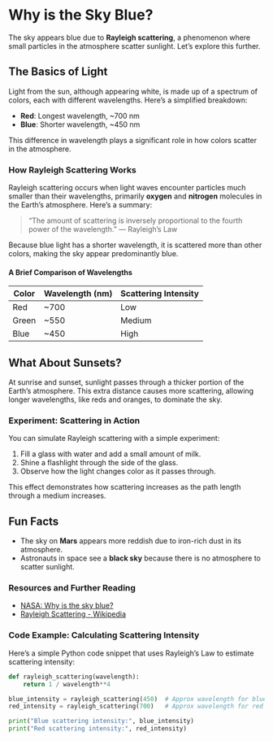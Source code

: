 # Why is the Sky Blue?

The sky appears blue due to **Rayleigh scattering**, a phenomenon where
small particles in the atmosphere scatter sunlight. Let’s explore this
further.

## The Basics of Light

Light from the sun, although appearing white, is made up of a spectrum
of colors, each with different wavelengths. Here’s a simplified
breakdown:

- **Red**: Longest wavelength, ~700 nm
- **Blue**: Shorter wavelength, ~450 nm

This difference in wavelength plays a significant role in how colors
scatter in the atmosphere.

### How Rayleigh Scattering Works

Rayleigh scattering occurs when light waves encounter particles much
smaller than their wavelengths, primarily **oxygen** and **nitrogen**
molecules in the Earth’s atmosphere. Here’s a summary:

> “The amount of scattering is inversely proportional to the fourth
> power of the wavelength.” — Rayleigh’s Law

Because blue light has a shorter wavelength, it is scattered more than
other colors, making the sky appear predominantly blue.

#### A Brief Comparison of Wavelengths

<table>
<thead>
<tr class="header">
<th>Color</th>
<th>Wavelength (nm)</th>
<th>Scattering Intensity</th>
</tr>
</thead>
<tbody>
<tr class="odd">
<td>Red</td>
<td>~700</td>
<td>Low</td>
</tr>
<tr class="even">
<td>Green</td>
<td>~550</td>
<td>Medium</td>
</tr>
<tr class="odd">
<td>Blue</td>
<td>~450</td>
<td>High</td>
</tr>
</tbody>
</table>

## What About Sunsets?

At sunrise and sunset, sunlight passes through a thicker portion of the
Earth’s atmosphere. This extra distance causes more scattering, allowing
longer wavelengths, like reds and oranges, to dominate the sky.

### Experiment: Scattering in Action

You can simulate Rayleigh scattering with a simple experiment:

1.  Fill a glass with water and add a small amount of milk.
2.  Shine a flashlight through the side of the glass.
3.  Observe how the light changes color as it passes through.

This effect demonstrates how scattering increases as the path length
through a medium increases.

## Fun Facts

- The sky on **Mars** appears more reddish due to iron-rich dust in its
  atmosphere.
- Astronauts in space see a **black sky** because there is no atmosphere
  to scatter sunlight.

### Resources and Further Reading

- [NASA: Why is the sky blue?](https://spaceplace.nasa.gov/blue-sky/en/)
- [Rayleigh Scattering -
  Wikipedia](https://en.wikipedia.org/wiki/Rayleigh_scattering)

### Code Example: Calculating Scattering Intensity

Here’s a simple Python code snippet that uses Rayleigh’s Law to estimate
scattering intensity:

``` python
def rayleigh_scattering(wavelength):
    return 1 / wavelength**4

blue_intensity = rayleigh_scattering(450)  # Approx wavelength for blue
red_intensity = rayleigh_scattering(700)   # Approx wavelength for red

print("Blue scattering intensity:", blue_intensity)
print("Red scattering intensity:", red_intensity)
```

